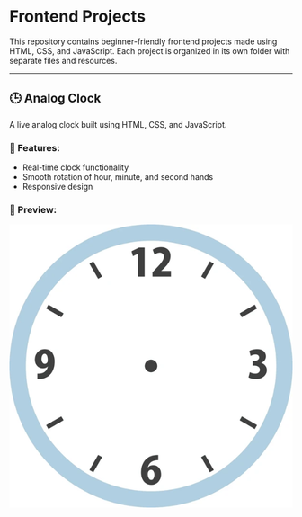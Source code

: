 # Frontend Projects

This repository contains beginner-friendly frontend projects made using HTML, CSS, and JavaScript. Each project is organized in its own folder with separate files and resources.

---

## 🕒 Analog Clock

A live analog clock built using HTML, CSS, and JavaScript.

### 🔧 Features:
- Real-time clock functionality
- Smooth rotation of hour, minute, and second hands
- Responsive design

### 📸 Preview:
![Analog Clock Preview](Analog%20Clock/clock.png)

